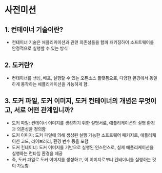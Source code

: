 # 사전미션
## 1. 컨테이너 기술이란?
- 컨테이너 기술은 애플리케이션과 관련 의존성들을 함께 패키징하여 소프트웨어를 안정적으로 실행할 수 있는 방식
## 2. 도커란?
- 컨테이너를 생성, 배포, 실행할 수 있는 오픈소스 플랫폼으로, 다양한 환경에서 동일하게 동작하는 애플리케이션을 가능하게 함.
## 3. 도커 파일, 도커 이미지, 도커 컨테이너의 개념은 무엇이고, 서로 어떤 관계입니까?
- 도커 파일: 컨테이너 이미지를 생성하기 위한 설명서로, 애플리케이션의 실행 환경과 의존성을 정의함
- 도커 이미지: 도커 파일에 의해 생성된 실행 가능한 소프트웨어 패키지로, 애플리케이션 코드, 라이브러리, 환경 변수 등을 포함
- 도커 컨테이너: 도커 이미지를 기반으로 실행된 인스턴스로, 실제 애플리케이션을 실행하는 런타임 환경을 제공
- 즉, 도커 파일로 도커 이미지를 생성하고, 이 이미지로부터 컨테이너를 실행하는 것이 가능함